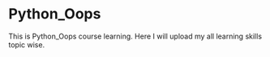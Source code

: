 # Python_Oops
This is Python_Oops course learning. Here I will upload my all learning skills topic wise.
